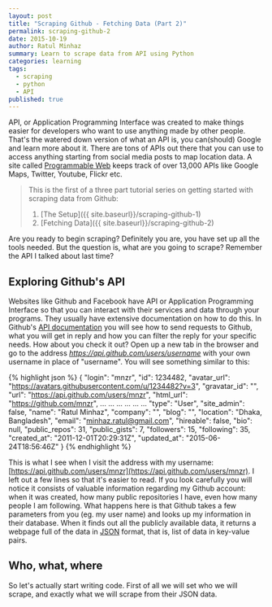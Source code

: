 ```yaml
---
layout: post
title: "Scraping Github - Fetching Data (Part 2)"
permalink: scraping-github-2
date: 2015-10-19
author: Ratul Minhaz
summary: Learn to scrape data from API using Python
categories: learning
tags:
  - scraping
  - python
  - API
published: true
---
```


API, or Application Programming Interface was created to make things easier for developers who want to use anything made by other people. That's the watered down version of what an API is, you can(should) Google and learn more about it. There are tons of APIs out there that you can use to access anything starting from social media posts to map location data. A site called [Programmable Web](http://www.programmableweb.com/) keeps track of over 13,000 APIs like Google Maps, Twitter, Youtube, Flickr etc.
<!--more-->

> This is the first of a three part tutorial series on getting started with scraping data from Github:
>
> 1. [The Setup]({{ site.baseurl}}/scraping-github-1)
> 2. [Fetching Data]({{ site.baseurl}}/scraping-github-2)

Are you ready to begin scraping? Definitely you are, you have set up all the tools needed. But the question is, what are you going to scrape? Remember the API I talked about last time?

## Exploring Github's API
Websites like Github and Facebook have API or Application Programming Interface so that you can interact with their services and data through your programs. They usually have extensive documentation on how to do this. In Github's [API documentation](https://developer.github.com/) you will see how to send requests to Github, what you will get in reply and how you can filter the reply for your specific needs. How about you check it out? Open up a new tab in the browser and go to the address _https://api.github.com/users/username_ with your own username in place of "username". You will see something similar to this:

{% highlight json %}
{
  "login": "mnzr",
  "id": 1234482,
  "avatar_url": "https://avatars.githubusercontent.com/u/1234482?v=3",
  "gravatar_id": "",
  "url": "https://api.github.com/users/mnzr",
  "html_url": "https://github.com/mnzr",
  ... ... ...
  ... ... ...
  "type": "User",
  "site_admin": false,
  "name": "Ratul Minhaz",
  "company": "",
  "blog": "",
  "location": "Dhaka, Bangladesh",
  "email": "minhaz.ratul@gmail.com",
  "hireable": false,
  "bio": null,
  "public_repos": 31,
  "public_gists": 7,
  "followers": 15,
  "following": 35,
  "created_at": "2011-12-01T20:29:31Z",
  "updated_at": "2015-06-24T18:56:46Z"
}
{% endhighlight %}

This is what I see when I visit the address with my username: [https://api.github.com/users/mnzr](https://api.github.com/users/mnzr). I left out a few lines so that it's easier to read. If you look carefully you will notice it consists of valuable information regarding my Github account: when it was created, how many public repositories I have, even how many people I am following. What happens here is that Github takes a few parameters from you (eg. my user name) and looks up my information in their database. When it finds out all the publicly available data, it returns a webpage full of the data in [JSON](www.json.org) format, that is, list of data in key-value pairs.

## Who, what, where
So let's actually start writing code. First of all we will set who we will scrape, and exactly what we will scrape from their JSON data.
